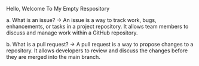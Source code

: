 Hello, Welcome To My Empty Respository

a. What is an issue?
-> 
An issue is a way to track work, bugs, enhancements, or tasks in a project repository.
It allows team members to discuss and manage work within a GitHub repository.

b. What is a pull request?
-> 
A pull request is a way to propose changes to a repository. 
It allows developers to review and discuss the changes before they are merged into the main branch.


